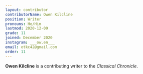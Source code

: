 ```yaml
---
layout: contributor
contributorName: Owen Kilcline
position: Writer
pronouns: He/Him
lastmod: 2020-12-09
grade: 11
joined: December 2020
instagram: ___ow.en___
email: otkc42@gmail.com
order: 11
---
```

**Owen Kilcline** is a contributing writer to the *Classical Chronicle*.
